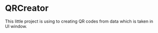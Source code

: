 # QRCreator
This little project is using to creating QR codes from data which is taken in UI window.
